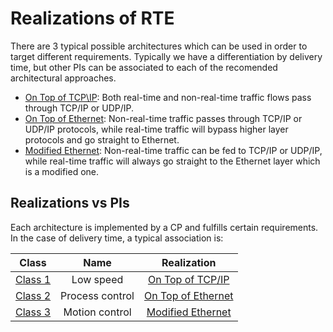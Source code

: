 # Realizations of RTE

There are 3 typical possible architectures which can be used in order to target different requirements. Typically we have a differentiation by delivery time, but other PIs can be associated to each of the recomended architectural approaches.

- [On Top of TCP\IP](top-tcp-ip.md): Both real-time and non-real-time traffic flows pass through TCP/IP or UDP/IP.
- [On Top of Ethernet](top-ethernet.md): Non-real-time traffic passes through TCP/IP or UDP/IP protocols, while real-time traffic will bypass higher layer protocols and go straight to Ethernet.
- [Modified Ethernet](top-tcp-ip.md): Non-real-time traffic can be fed to TCP/IP or UDP/IP, while real-time traffic will always go straight to the Ethernet layer which is a modified one.

## Realizations vs PIs
Each architecture is implemented by a CP and fulfills certain requirements. In the case of delivery time, a typical association is:

| Class | Name | Realization |
|:-----:|:----:|:-----------:|
| [Class 1](pi.md#low-speed-class) | Low speed | [On Top of TCP/IP](top-tcp-ip.md) |
| [Class 2](pi.md#process-control-class) | Process control | [On Top of Ethernet](top-ethernet.md) |
| [Class 3](pi.md#motion-control-class) | Motion control | [Modified Ethernet](mod-ether.md) |